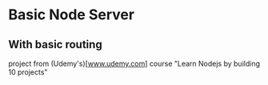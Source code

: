 Basic Node Server
====================
With basic routing
----------------

project from (Udemy's)[www.udemy.com] course "Learn Nodejs by building 10 projects"